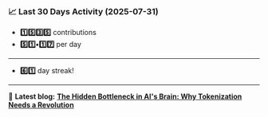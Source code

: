 <!--START_STATS-->
### 📈 Last 30 Days Activity (2025-07-31)  
- **1️⃣5️⃣3️⃣5️⃣** contributions  
- **5️⃣1️⃣•1️⃣7️⃣** per day
---
- **6️⃣1️⃣** day streak!
---
📝 **Latest blog:** [**The Hidden Bottleneck in AI's Brain: Why Tokenization Needs a Revolution**](https://andriak.com/blog/tokenization-revolution)
<!--END_STATS-->
